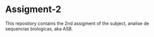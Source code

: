 # Assigment-2
This repository contains the 2nd assigment of the subject, analise de sequencias biologicas, aka ASB. 
